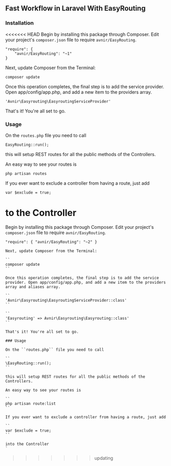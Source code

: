 ## Fast Workflow in Laravel With EasyRouting

### Installation

<<<<<<< HEAD
Begin by installing this package through Composer. Edit your project's ```composer.json``` file to require ```avnir/EasyRouting```.

```
"require": {
    "avnir/EasyRouting": "~1"
}
```

Next, update Composer from the Terminal:

```
composer update
```

Once this operation completes, the final step is to add the service provider. Open app/config/app.php, and add a new item to the providers array.

```
'Avnir\Easyrouting\EasyroutingServiceProvider'
```

That's it! You're all set to go.

### Usage

On the ```routes.php``` file you need to call 

```
EasyRouting::run();
```

this will setup REST routes for all the public methods of the Controllers.

An easy way to see your routes is 

```
php artisan routes
```

If you ever want to exclude a controller from having a route, just add

```
var $exclude = true;
```

to the Controller
=======
Begin by installing this package through Composer. Edit your project's ``composer.json`` file to require ``avnir/EasyRouting``.

``
"require": {
    "avnir/EasyRouting": "~2"
    }
    ``

    Next, update Composer from the Terminal:

    ``
    composer update
    ``

    Once this operation completes, the final step is to add the service provider. Open app/config/app.php, and add a new item to the providers array and aliases array.

    ``
    'Avnir\Easyrouting\EasyroutingServiceProvider::class'
    ``

    ``
    'Easyrouting' => Avnir\Easyrouting\Easyrouting::class'
    ``

    That's it! You're all set to go.

    ### Usage

    On the ``routes.php`` file you need to call

    ``
    \EasyRouting::run();
    ``

    this will setup REST routes for all the public methods of the Controllers.

    An easy way to see your routes is

    ``
    php artisan route:list
    ``

    If you ever want to exclude a controller from having a route, just add

    ``
    var $exclude = true;
    ``

    into the Controller
    `
>>>>>>> updating
